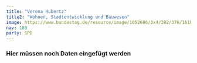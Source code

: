 ```yaml
---
title: "Verena Hubertz"
title2: "Wohnen, Stadtentwicklung und Bauwesen"
image: https://www.bundestag.de/resource/image/1052686/3x4/282/376/161beb2fcbf3cab9c86880a70821497d/40B9A1FC1996B9028702E88C443827B7/hubertz_verena_bild.png
nav: 180
party: SPD
---
```



### Hier müssen noch Daten eingefügt werden

